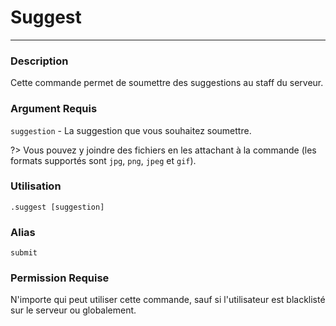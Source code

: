 # Suggest
---
### Description
Cette commande permet de soumettre des suggestions au staff du serveur.
### Argument Requis
`suggestion` - La suggestion que vous souhaitez soumettre.

?> Vous pouvez y joindre des fichiers en les attachant à la commande (les formats supportés sont `jpg`, `png`, `jpeg` et `gif`).
### Utilisation
```
.suggest [suggestion]
```
### Alias
`submit`
### Permission Requise
N'importe qui peut utiliser cette commande, sauf si l'utilisateur est blacklisté sur le serveur ou globalement.
